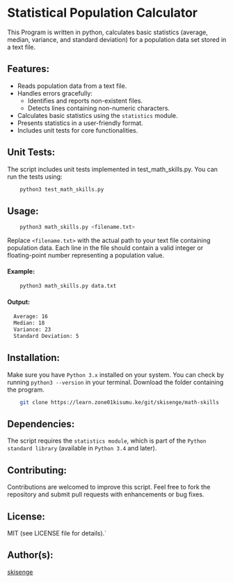 # Statistical Population Calculator

This Program is written in python, calculates basic statistics (average, median, variance, and standard deviation) for a population data set stored in a text file.

## Features:

- Reads population data from a text file.
- Handles errors gracefully:
    - Identifies and reports non-existent files.
    - Detects lines containing non-numeric characters.
- Calculates basic statistics using the `statistics` module.
- Presents statistics in a user-friendly format.
- Includes unit tests for core functionalities.

## Unit Tests:

The script includes unit tests implemented in test_math_skills.py. You can run the tests using:
```bash
    python3 test_math_skills.py
```
## Usage:
```bash
    python3 math_skills.py <filename.txt>
```
Replace `<filename.txt>` with the actual path to your text file containing population data.
Each line in the file should contain a valid integer or floating-point number representing a population value.

#### Example:
```bash
    python3 math_skills.py data.txt
```
#### Output:
```bash
  Average: 16
  Median: 18
  Variance: 23
  Standard Deviation: 5
```
## Installation:

Make sure you have `Python 3.x` installed on your system. You can check by running `python3 --version` in your terminal.
Download the folder containing the program.
```bash
    git clone https://learn.zone01kisumu.ke/git/skisenge/math-skills
```
## Dependencies:

The script requires the `statistics module`, which is part of the `Python standard library` (available in `Python 3.4` and later).

## Contributing:

Contributions are welcomed to improve this script. Feel free to fork the repository and submit pull requests with enhancements or bug fixes.

## License:
MIT
(see LICENSE file for details).`

## Author(s):
[skisenge](https://learn.zone01kisumu.ke/git/skisenge/math-skills.git)